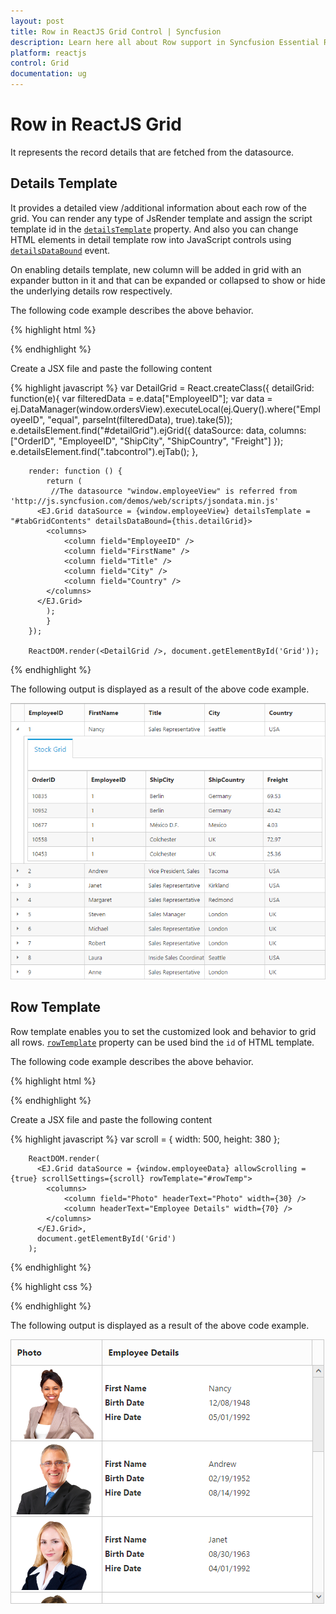 ```yaml
---
layout: post
title: Row in ReactJS Grid Control | Syncfusion
description: Learn here all about Row support in Syncfusion Essential ReactJS Grid control, its elements, and more.
platform: reactjs
control: Grid
documentation: ug
--- 
```

# Row in ReactJS Grid 

It represents the record details that are fetched from the datasource.

## Details Template

It provides a detailed view /additional information about each row of the grid. You can render any type of JsRender template and assign the script template id in the [`detailsTemplate`](http://help.syncfusion.com/api/js/ejgrid#members:detailstemplate "detailsTemplate") property. And also you can change HTML elements in detail template row into JavaScript controls using [`detailsDataBound`](http://help.syncfusion.com/api/js/ejgrid#events:detailsdatabound "detailsDataBound") event.

On enabling details template, new column will be added in grid with an expander button in it and that can be expanded or collapsed to show or hide the underlying details row respectively.

The following code example describes the above behavior.

{% highlight html %}
<div id="Grid"></div>
<script type="text/babel" src="app.jsx">
</script>

<script id="tabGridContents" type="text/x-jsrender"> 
    <div class="tabcontrol" id="Test">
        <ul>
            <li><a>Stock Grid</a></li>
        </ul>
        <div id="gridTab{{"{{"}}:EmployeeID{{}}}}">
            <div id="detailGrid"></div>
        </div>
    </div>
</script> 
{% endhighlight %}

Create a JSX file and paste the following content

{% highlight javascript %}
        var DetailGrid = React.createClass({
		 detailGrid: function(e){
                var filteredData = e.data["EmployeeID"];
                var data = ej.DataManager(window.ordersView).executeLocal(ej.Query().where("EmployeeID", "equal", parseInt(filteredData), true).take(5));
                e.detailsElement.find("#detailGrid").ejGrid({
                    dataSource: data,
                    columns: ["OrderID", "EmployeeID", "ShipCity", "ShipCountry", "Freight"]
                });
                e.detailsElement.find(".tabcontrol").ejTab();
            },

		render: function () {
            return (   
			 //The datasource "window.employeeView" is referred from 'http://js.syncfusion.com/demos/web/scripts/jsondata.min.js'
		  <EJ.Grid dataSource = {window.employeeView} detailsTemplate = "#tabGridContents" detailsDataBound={this.detailGrid}>
            <columns>
                <column field="EmployeeID" />
                <column field="FirstName" />
                <column field="Title" />
                <column field="City" />
                <column field="Country" />
            </columns>    
          </EJ.Grid>
			);
			}
		});
		
		ReactDOM.render(<DetailGrid />, document.getElementById('Grid'));

{% endhighlight %}

The following output is displayed as a result of the above code example.

![ReactJS Grid details template](Row_images/Row_img1.png)

## Row Template

Row template enables you to set the customized look and behavior to grid all rows. [`rowTemplate`](http://help.syncfusion.com/api/js/ejgrid#members:rowtemplate "rowTemplate") property can be used bind the `id` of HTML template.

The following code example describes the above behavior.

{% highlight html %}
<div id="Grid"></div>
<script type="text/babel" src="app.jsx">
</script>

<script id="rowTemp" type="text/x-jsrender">
          <tr>
            <td class="photo">
                <img src="~/../Content/images/Employees/{{"{{"}}:EmployeeID{{}}}}.png" alt="{{"{{"}}:EmployeeID{{}}}}" />
            </td>
            <td class="details">
                <table class="CardTable" cellpadding="3" cellspacing="2">
                    <colgroup>
                        <col width="50%">
                        <col width="50%">
                    </colgroup>
                    <tbody>
                        <tr>
                            <td class="CardHeader">First Name </td>
                            <td>{{:FirstName}} </td>
                        </tr>
                        <tr>
                            <td class="CardHeader">Birth Date
                            </td>
                            <td>{{:BirthDate}}
                            </td>
                        </tr>
                        <tr>
                            <td class="CardHeader">Hire Date
                            </td>
                            <td>{{:HireDate}}
                            </td>
                        </tr>
                    </tbody>
                </table>
            </td>
        </tr>       
    </script>
 
 {% endhighlight %}

 Create a JSX file and paste the following content

{% highlight javascript %}
        var scroll = { width: 500, height: 380 };

        ReactDOM.render(
		  <EJ.Grid dataSource = {window.employeeData} allowScrolling = {true} scrollSettings={scroll} rowTemplate="#rowTemp">
            <columns>
                <column field="Photo" headerText="Photo" width={30} />
                <column headerText="Employee Details" width={70} />
            </columns>    
          </EJ.Grid>,
          document.getElementById('Grid')
        );
  {% endhighlight %}

{% highlight css %}
  <style type="text/css" class="cssStyles">
        .photo img
        {
            width: 130px;
			height: 115px;
        }

        .photo, .details
        {
            border-color: #c4c4c4;
            border-style: solid;
        }

        .photo
        {
            border-width: 1px 0px 0px 0px;
        }

        .details
        {
            border-width: 1px 0px 0px 1px;
        }
		 #RowGrid tbody tr td
        {
            vertical-align: middle;
        }

            .details > table
            {
                width: 100%;
            }

        .CardHeader
        {
            font-weight: bolder;
        }
		td
		{
			padding: 2px 2px 3px 2px;
		}
    </style>

{% endhighlight %}

   
The following output is displayed as a result of the above code example.

![ReactJS Grid row template](Row_images/Row_img2.png)
